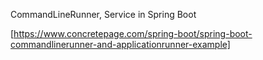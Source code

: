 CommandLineRunner, Service in Spring Boot

[https://www.concretepage.com/spring-boot/spring-boot-commandlinerunner-and-applicationrunner-example]
